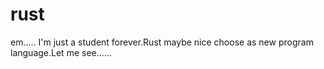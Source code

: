 # rust
em..... I'm just a student forever.Rust maybe nice choose as new program language.Let me see......
